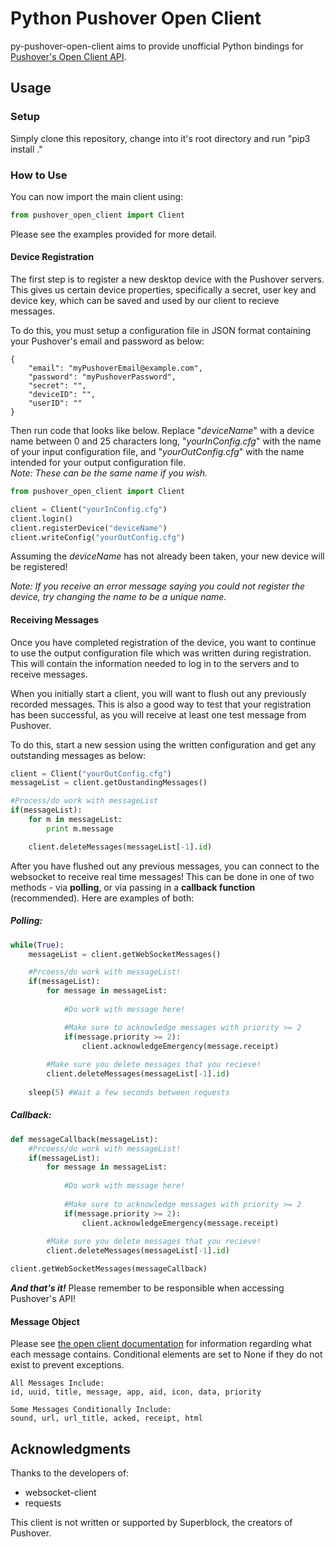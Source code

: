 # Python Pushover Open Client
py-pushover-open-client aims to provide unofficial Python bindings for [Pushover's Open Client API](https://pushover.net/api/client).

## Usage

### Setup
Simply clone this repository, change into it's root directory and run "pip3 install ."

### How to Use
You can now import the main client using:
```python
from pushover_open_client import Client
```

Please see the examples provided for more detail.

#### Device Registration
The first step is to register a new desktop device with the Pushover servers. This gives us certain device properties, specifically a secret, user key and device key, which can be saved and used by our client to recieve messages.  

To do this, you must setup a configuration file in JSON format containing your Pushover's email and password as below:

```
{
	"email": "myPushoverEmail@example.com",
	"password": "myPushoverPassword",
	"secret": "",
	"deviceID": "",
	"userID": ""
}
```


Then run code that looks like below. Replace "*deviceName*" with a device name between 0 and 25 characters long, "*yourInConfig.cfg*" with the name of your input configuration file, and "*yourOutConfig.cfg*" with the name intended for your output configuration file.  
*Note: These can be the same name if you wish.*

```python
from pushover_open_client import Client

client = Client("yourInConfig.cfg")
client.login()
client.registerDevice("deviceName")
client.writeConfig("yourOutConfig.cfg")
```

Assuming the *deviceName* has not already been taken, your new device will be registered!  

*Note: If you receive an error message saying you could not register the device, try changing the name to be a unique name.*

#### Receiving Messages
Once you have completed registration of the device, you want to continue to use the output configuration file which was written during registration. This will contain the information needed to log in to the servers and to receive messages.

When you initially start a client, you will want to flush out any previously recorded messages. This is also a good way to test that your registration has been successful, as you will receive at least one test message from Pushover.

To do this, start a new session using the written configuration and get any outstanding messages as below:
```python
client = Client("yourOutConfig.cfg")
messageList = client.getOustandingMessages()

#Process/do work with messageList
if(messageList):
	for m in messageList:
		print m.message

	client.deleteMessages(messageList[-1].id)
```

After you have flushed out any previous messages, you can connect to the websocket to receive real time messages! This can be done in one of two methods - via **polling**, or via passing in a **callback function** (recommended). Here are examples of both:

##### **Polling:**
```python
while(True):
	messageList = client.getWebSocketMessages()

	#Prcoess/do work with messageList!
	if(messageList):
		for message in messageList:
		
			#Do work with message here!

			#Make sure to acknowledge messages with priority >= 2
			if(message.priority >= 2):
				client.acknowledgeEmergency(message.receipt)			
			
		#Make sure you delete messages that you recieve!
		client.deleteMessages(messageList[-1].id)
	
	sleep(5) #Wait a few seconds between requests
```

##### **Callback:**
```python
def messageCallback(messageList):
	#Prcoess/do work with messageList!
	if(messageList):
		for message in messageList:
		
			#Do work with message here!
		
			#Make sure to acknowledge messages with priority >= 2
			if(message.priority >= 2):
				client.acknowledgeEmergency(message.receipt)			
			
		#Make sure you delete messages that you recieve!
		client.deleteMessages(messageList[-1].id)

client.getWebSocketMessages(messageCallback)	
```

**_And that's it!_** Please remember to be responsible when accessing Pushover's API!

#### Message Object
Please see [the open client documentation](https://pushover.net/api/client#download) for information regarding what each message contains. Conditional elements are set to None if they do not exist to prevent exceptions.
```
All Messages Include:
id, uuid, title, message, app, aid, icon, data, priority

Some Messages Conditionally Include: 
sound, url, url_title, acked, receipt, html
```

## Acknowledgments
Thanks to the developers of:
* websocket-client
* requests

This client is not written or supported by Superblock, the creators of Pushover.


